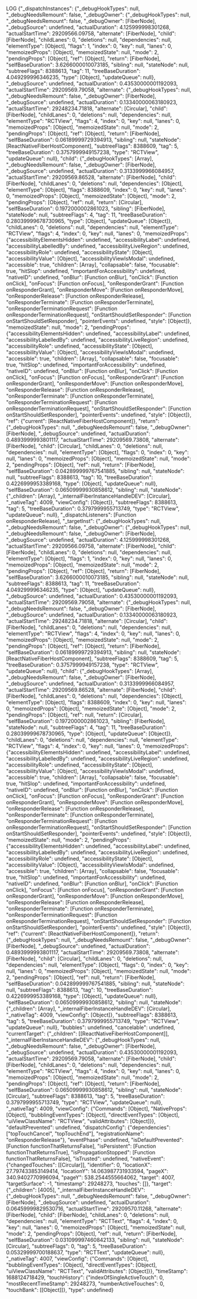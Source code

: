  LOG  {"_dispatchInstances": 
    {"_debugHookTypes": null,
     "_debugNeedsRemount": false,
      "_debugOwner": 
        {"_debugHookTypes": null, "_debugNeedsRemount": false, "_debugOwner": [FiberNode], "_debugSource": undefined, "actualDuration": 4.125999998301268, "actualStartTime": 29209566.09758, "alternate": [FiberNode], "child": [FiberNode], "childLanes": 0, "deletions": null, "dependencies": null, "elementType": [Object], "flags": 1, "index": 0, "key": null, "lanes": 0, "memoizedProps": [Object], "memoizedState": null, "mode": 2, "pendingProps": [Object], "ref": [Object], "return": [FiberNode], "selfBaseDuration": 3.6266000010073185, "sibling": null, "stateNode": null, "subtreeFlags": 8388613, "tag": 11, "treeBaseDuration": 4.049299996346235, "type": [Object], "updateQueue": null}, "_debugSource": undefined, "actualDuration": 0.43530000001192093, "actualStartTime": 29209569.79058, "alternate": {"_debugHookTypes": null, "_debugNeedsRemount": false, "_debugOwner": [FiberNode], "_debugSource": undefined, "actualDuration": 0.13340000063180923, "actualStartTime": 29248234.71818, "alternate": [Circular], "child": [FiberNode], "childLanes": 0, "deletions": null, "dependencies": null, 
"elementType": "RCTView", "flags": 4, "index": 0, "key": null, "lanes": 0, "memoizedProps": [Object], "memoizedState": null, "mode": 2, "pendingProps": [Object], "ref": [Object], "return": [FiberNode], "selfBaseDuration": 0.06189999729394913, "sibling": null, "stateNode": [ReactNativeFiberHostComponent], "subtreeFlags": 8388609, "tag": 5, "treeBaseDuration": 0.3757999949157238, "type": "RCTView", "updateQueue": null}, "child": {"_debugHookTypes": [Array], "_debugNeedsRemount": false, "_debugOwner": [FiberNode], "_debugSource": undefined, "actualDuration": 0.3133999966084957, "actualStartTime": 29209569.86528, "alternate": [FiberNode], "child": [FiberNode], "childLanes": 0, "deletions": null, "dependencies": [Object], "elementType": [Object], "flags": 8388609, "index": 0, "key": null, "lanes": 0, "memoizedProps": [Object], "memoizedState": [Object], "mode": 2, "pendingProps": [Object], "ref": null, "return": [Circular], "selfBaseDuration": 0.1972000002861023, "sibling": [FiberNode], "stateNode": null, "subtreeFlags": 4, "tag": 11, "treeBaseDuration": 0.28039999678730965, "type": [Object], "updateQueue": [Object]}, "childLanes": 0, "deletions": null, "dependencies": null, "elementType": "RCTView", "flags": 4, "index": 0, "key": null, "lanes": 0, "memoizedProps": {"accessibilityElementsHidden": undefined, "accessibilityLabel": undefined, "accessibilityLabelledBy": undefined, "accessibilityLiveRegion": undefined, "accessibilityRole": undefined, "accessibilityState": [Object], "accessibilityValue": [Object], "accessibilityViewIsModal": undefined, "accessible": true, "children": [Array], "collapsable": false, "focusable": true, "hitSlop": undefined, "importantForAccessibility": undefined, "nativeID": undefined, "onBlur": [Function onBlur], "onClick": [Function onClick], "onFocus": [Function onFocus], "onResponderGrant": [Function onResponderGrant], "onResponderMove": [Function onResponderMove], "onResponderRelease": [Function onResponderRelease], "onResponderTerminate": [Function onResponderTerminate], "onResponderTerminationRequest": [Function onResponderTerminationRequest], "onStartShouldSetResponder": [Function onStartShouldSetResponder], "pointerEvents": undefined, "style": [Object]}, "memoizedState": null, "mode": 2, "pendingProps": {"accessibilityElementsHidden": undefined, "accessibilityLabel": undefined, "accessibilityLabelledBy": undefined, "accessibilityLiveRegion": undefined, "accessibilityRole": undefined, "accessibilityState": [Object], "accessibilityValue": [Object], "accessibilityViewIsModal": undefined, "accessible": true, "children": [Array], "collapsable": false, "focusable": true, "hitSlop": undefined, "importantForAccessibility": undefined, "nativeID": undefined, "onBlur": [Function onBlur], "onClick": [Function onClick], "onFocus": [Function onFocus], "onResponderGrant": [Function onResponderGrant], "onResponderMove": [Function onResponderMove], "onResponderRelease": [Function onResponderRelease], "onResponderTerminate": [Function onResponderTerminate], "onResponderTerminationRequest": [Function onResponderTerminationRequest], "onStartShouldSetResponder": [Function onStartShouldSetResponder], "pointerEvents": undefined, "style": [Object]}, "ref": {"current": [ReactNativeFiberHostComponent]}, "return": {"_debugHookTypes": null, "_debugNeedsRemount": false, "_debugOwner": [FiberNode], "_debugSource": undefined, "actualDuration": 0.4893999993801117, "actualStartTime": 29209569.73808, "alternate": [FiberNode], "child": [Circular], "childLanes": 0, "deletions": null, "dependencies": null, "elementType": [Object], "flags": 0, "index": 0, "key": null, "lanes": 0, "memoizedProps": [Object], "memoizedState": null, "mode": 2, "pendingProps": [Object], "ref": null, "return": [FiberNode], "selfBaseDuration": 0.042899999767541885, "sibling": null, "stateNode": null, "subtreeFlags": 8388613, "tag": 10, "treeBaseDuration": 0.4226999953389168, "type": [Object], "updateQueue": null}, "selfBaseDuration": 0.06509999930858612, "sibling": null, "stateNode": {"_children": [Array], "_internalFiberInstanceHandleDEV": [Circular], "_nativeTag": 4009, "viewConfig": [Object]}, "subtreeFlags": 8388613, "tag": 5, "treeBaseDuration": 0.3797999955713749, "type": "RCTView", "updateQueue": null}, "_dispatchListeners": [Function onResponderRelease], "_targetInst": {"_debugHookTypes": null, "_debugNeedsRemount": false, "_debugOwner": {"_debugHookTypes": null, "_debugNeedsRemount": false, "_debugOwner": [FiberNode], "_debugSource": undefined, "actualDuration": 4.125999998301268, "actualStartTime": 29209566.09758, "alternate": [FiberNode], "child": [FiberNode], "childLanes": 0, "deletions": null, "dependencies": null, "elementType": [Object], "flags": 1, "index": 0, "key": null, "lanes": 0, "memoizedProps": [Object], "memoizedState": null, "mode": 2, "pendingProps": [Object], "ref": [Object], "return": [FiberNode], "selfBaseDuration": 3.6266000010073185, "sibling": null, "stateNode": null, "subtreeFlags": 8388613, "tag": 11, "treeBaseDuration": 4.049299996346235, "type": [Object], "updateQueue": null}, "_debugSource": undefined, "actualDuration": 0.43530000001192093, "actualStartTime": 29209569.79058, "alternate": {"_debugHookTypes": null, "_debugNeedsRemount": false, "_debugOwner": [FiberNode], "_debugSource": undefined, "actualDuration": 0.13340000063180923, "actualStartTime": 29248234.71818, "alternate": [Circular], "child": [FiberNode], "childLanes": 0, "deletions": null, "dependencies": null, "elementType": "RCTView", "flags": 4, 
"index": 0, "key": null, "lanes": 0, "memoizedProps": [Object], "memoizedState": null, "mode": 2, "pendingProps": [Object], "ref": [Object], "return": [FiberNode], "selfBaseDuration": 0.06189999729394913, "sibling": null, "stateNode": [ReactNativeFiberHostComponent], "subtreeFlags": 8388609, "tag": 5, "treeBaseDuration": 0.3757999949157238, "type": "RCTView", "updateQueue": null}, "child": {"_debugHookTypes": [Array], "_debugNeedsRemount": false, "_debugOwner": [FiberNode], "_debugSource": undefined, "actualDuration": 0.3133999966084957, "actualStartTime": 29209569.86528, "alternate": [FiberNode], "child": [FiberNode], "childLanes": 0, "deletions": null, "dependencies": [Object], "elementType": [Object], "flags": 8388609, "index": 0, "key": null, "lanes": 0, "memoizedProps": [Object], "memoizedState": [Object], "mode": 2, "pendingProps": [Object], "ref": null, "return": [Circular], "selfBaseDuration": 0.1972000002861023, "sibling": [FiberNode], "stateNode": null, "subtreeFlags": 4, "tag": 11, "treeBaseDuration": 0.28039999678730965, "type": [Object], "updateQueue": [Object]}, "childLanes": 0, "deletions": null, "dependencies": null, "elementType": "RCTView", "flags": 4, "index": 0, "key": null, "lanes": 0, "memoizedProps": {"accessibilityElementsHidden": undefined, "accessibilityLabel": undefined, "accessibilityLabelledBy": undefined, "accessibilityLiveRegion": undefined, "accessibilityRole": undefined, "accessibilityState": [Object], "accessibilityValue": [Object], "accessibilityViewIsModal": undefined, "accessible": true, "children": [Array], "collapsable": false, "focusable": true, "hitSlop": undefined, "importantForAccessibility": undefined, "nativeID": undefined, "onBlur": [Function onBlur], "onClick": [Function onClick], "onFocus": [Function onFocus], "onResponderGrant": [Function onResponderGrant], "onResponderMove": [Function onResponderMove], "onResponderRelease": [Function onResponderRelease], "onResponderTerminate": [Function onResponderTerminate], "onResponderTerminationRequest": [Function onResponderTerminationRequest], "onStartShouldSetResponder": [Function onStartShouldSetResponder], "pointerEvents": undefined, "style": [Object]}, "memoizedState": null, "mode": 2, "pendingProps": {"accessibilityElementsHidden": undefined, "accessibilityLabel": undefined, "accessibilityLabelledBy": undefined, "accessibilityLiveRegion": undefined, "accessibilityRole": undefined, "accessibilityState": [Object], "accessibilityValue": [Object], "accessibilityViewIsModal": undefined, "accessible": true, "children": [Array], "collapsable": false, "focusable": true, "hitSlop": undefined, "importantForAccessibility": undefined, "nativeID": undefined, "onBlur": [Function onBlur], "onClick": [Function onClick], "onFocus": [Function onFocus], "onResponderGrant": [Function onResponderGrant], "onResponderMove": [Function onResponderMove], "onResponderRelease": [Function onResponderRelease], "onResponderTerminate": [Function onResponderTerminate], "onResponderTerminationRequest": [Function onResponderTerminationRequest], "onStartShouldSetResponder": [Function onStartShouldSetResponder], "pointerEvents": undefined, "style": [Object]}, "ref": {"current": [ReactNativeFiberHostComponent]}, "return": {"_debugHookTypes": null, "_debugNeedsRemount": false, "_debugOwner": [FiberNode], "_debugSource": undefined, "actualDuration": 0.4893999993801117, "actualStartTime": 29209569.73808, "alternate": [FiberNode], "child": [Circular], "childLanes": 0, "deletions": null, "dependencies": null, "elementType": [Object], "flags": 0, "index": 0, "key": null, "lanes": 0, "memoizedProps": [Object], "memoizedState": null, "mode": 2, "pendingProps": [Object], "ref": null, "return": [FiberNode], "selfBaseDuration": 
0.042899999767541885, "sibling": null, "stateNode": null, "subtreeFlags": 8388613, "tag": 10, "treeBaseDuration": 0.4226999953389168, "type": [Object], "updateQueue": null}, "selfBaseDuration": 0.06509999930858612, "sibling": null, "stateNode": {"_children": [Array], "_internalFiberInstanceHandleDEV": [Circular], "_nativeTag": 4009, "viewConfig": [Object]}, "subtreeFlags": 8388613, "tag": 5, "treeBaseDuration": 0.3797999955713749, "type": "RCTView", "updateQueue": null}, "bubbles": undefined, "cancelable": undefined, "currentTarget": {"_children": [[ReactNativeFiberHostComponent]], "_internalFiberInstanceHandleDEV": {"_debugHookTypes": null, "_debugNeedsRemount": false, "_debugOwner": [FiberNode], "_debugSource": undefined, "actualDuration": 0.43530000001192093, "actualStartTime": 29209569.79058, "alternate": [FiberNode], "child": [FiberNode], "childLanes": 0, "deletions": null, "dependencies": null, "elementType": "RCTView", "flags": 4, "index": 0, "key": null, "lanes": 0, "memoizedProps": [Object], "memoizedState": null, "mode": 2, "pendingProps": [Object], "ref": [Object], "return": [FiberNode], "selfBaseDuration": 0.06509999930858612, "sibling": null, "stateNode": [Circular], "subtreeFlags": 8388613, "tag": 5, "treeBaseDuration": 0.3797999955713749, "type": "RCTView", "updateQueue": null}, "_nativeTag": 4009, "viewConfig": {"Commands": [Object], "NativeProps": [Object], "bubblingEventTypes": [Object], "directEventTypes": [Object], "uiViewClassName": "RCTView", "validAttributes": [Object]}}, "defaultPrevented": undefined, "dispatchConfig": {"dependencies": ["topTouchCancel", "topTouchEnd"], "registrationName": "onResponderRelease"}, "eventPhase": undefined, "isDefaultPrevented": [Function functionThatReturnsFalse], "isPersistent": [Function functionThatReturnsTrue], "isPropagationStopped": [Function functionThatReturnsFalse], "isTrusted": undefined, "nativeEvent": {"changedTouches": [[Circular]], "identifier": 0, "locationX": 27.797433853149414, "locationY": 14.063987731933594, "pageX": 340.9402770996094, "pageY": 538.2544555664062, "target": 4007, "targetSurface": -1, "timestamp": 29248273, "touches": []}, "target": {"_children": [4005], "_internalFiberInstanceHandleDEV": {"_debugHookTypes": null, "_debugNeedsRemount": false, "_debugOwner": [FiberNode], "_debugSource": undefined, "actualDuration": 0.06459999829530716, 
"actualStartTime": 29209570.11268, "alternate": [FiberNode], "child": [FiberNode], "childLanes": 0, "deletions": null, "dependencies": null, "elementType": "RCTText", "flags": 4, "index": 0, "key": null, "lanes": 0, "memoizedProps": [Object], "memoizedState": null, "mode": 2, "pendingProps": [Object], "ref": null, "return": [FiberNode], "selfBaseDuration": 0.031099997460842133, "sibling": null, "stateNode": [Circular], "subtreeFlags": 0, "tag": 5, "treeBaseDuration": 0.05329999700188637, "type": "RCTText", "updateQueue": null}, "_nativeTag": 4007, "viewConfig": {"Commands": [Object], 
"bubblingEventTypes": [Object], "directEventTypes": [Object], "uiViewClassName": "RCTText", "validAttributes": [Object]}}, "timeStamp": 1688124718429, "touchHistory": {"indexOfSingleActiveTouch": 0, "mostRecentTimeStamp": 29248273, "numberActiveTouches": 0, "touchBank": [[Object]]}, "type": undefined}